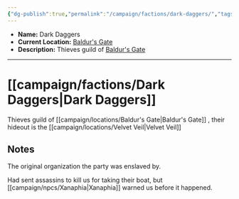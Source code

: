 ```yaml
---
{"dg-publish":true,"permalink":"/campaign/factions/dark-daggers/","tags":["faction"],"noteIcon":"","created":"2025-10-26T10:35:55.022-07:00","updated":"2025-10-27T16:33:45.846-07:00"}
---
```



<p><span><ul>
<li dir="auto"><strong>Name:</strong> Dark Daggers</li>
<li dir="auto"><strong>Current Location:</strong> <a data-tooltip-position="top" aria-label="campaign/locations/Baldur's Gate.md" data-href="campaign/locations/Baldur's Gate.md" href="campaign/locations/Baldur's Gate.md" class="internal-link" target="_blank" rel="noopener nofollow">Baldur's Gate</a></li>
<li dir="auto"><strong>Description:</strong> Thieves guild of <a data-href="Baldur's Gate" href="Baldur's Gate" class="internal-link" target="_blank" rel="noopener nofollow">Baldur's Gate</a></li>
</ul></span></p>

---

# [[campaign/factions/Dark Daggers\|Dark Daggers]]
Thieves guild of [[campaign/locations/Baldur's Gate\|Baldur's Gate]] , their hideout is the [[campaign/locations/Velvet Veil\|Velvet Veil]]
## Notes
The original organization the party was enslaved by. 

Had sent assassins to kill us for taking their boat, but [[campaign/npcs/Xanaphia\|Xanaphia]] warned us before it happened. 